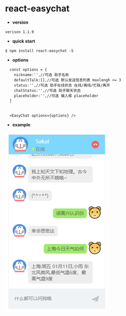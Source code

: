 # react-easychat
- **version**
```
verison 1.1.9
```

- **quick start**

```
$ npm install react-easychat -S
```
- **options**

```
  const options = {
    nickname:'',//可选 助手名称
    defaultTalk:[],//可选 默认发送信息列表 maxlengh <= 3
    status:'',//可选 助手在线状态 在线/离线/忙碌/离开
    chatStatus:'',//可选 助手聊天状态
    placeholder:'',//可选 输入框 placeholder
  }
      
      
  <EasyChat options={options} />
```
- **example**

![](https://raw.githubusercontent.com/BudingSama/easyChat/master/demo.png)
